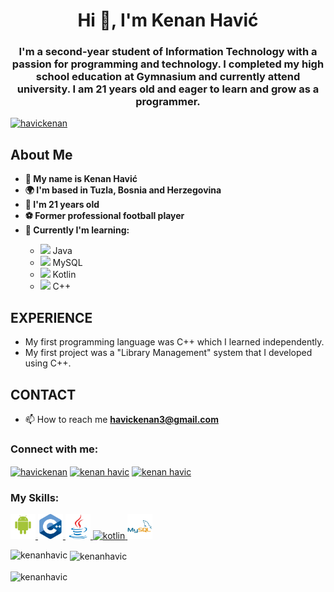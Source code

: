 <h1 align="center">Hi 👋, I'm Kenan Havić</h1>
<h3 align="center">I'm a second-year student of Information Technology with a passion for programming and technology. I completed my high school education at Gymnasium and currently attend university. I am 21 years old and eager to learn and grow as a programmer.</h3>

<p align="left"> <a href="https://twitter.com/havickenan" target="blank"><img src="https://img.shields.io/twitter/follow/havickenan?logo=twitter&style=for-the-badge" alt="havickenan" /></a> </p>

<h2>About Me</h2>
<ul>
  <li><strong>👋 My name is Kenan Havić</strong></li>
  <li><strong>🌍 I'm based in Tuzla, Bosnia and Herzegovina</strong></li>
  <li><strong>📅 I'm 21 years old</strong></li>
  <li><strong>⚽ Former professional football player</strong></li>
  <li><strong>🧠 Currently I'm learning:</strong></li>
  <ul>
    <li><img src="https://img.icons8.com/color/48/000000/java-coffee-cup-logo--v1.png"/> Java</li>
    <li><img src="https://img.icons8.com/color/48/000000/mysql-logo.png"/> MySQL</li>
    <li><img src="https://img.icons8.com/color/48/000000/kotlin.png"/> Kotlin</li>
    <li><img src="https://img.icons8.com/color/48/000000/c-plus-plus-logo.png"/> C++</li>
  </ul>
</ul>



## EXPERIENCE
- My first programming language was C++ which I learned independently.
- My first project was a "Library Management" system that I developed using C++.

## CONTACT
- 📫 How to reach me **havickenan3@gmail.com**

<h3 align="left">Connect with me:</h3>
<p align="left">
<a href="https://twitter.com/havickenan" target="blank"><img align="center" src="https://raw.githubusercontent.com/rahuldkjain/github-profile-readme-generator/master/src/images/icons/Social/twitter.svg" alt="havickenan" height="30" width="40" /></a>
<a href="https://www.linkedin.com/in/kenan-havic" target="blank"><img align="center" src="https://raw.githubusercontent.com/rahuldkjain/github-profile-readme-generator/master/src/images/icons/Social/linked-in-alt.svg" alt="kenan havic" height="30" width="40" /></a>
<a href="https://www.facebook.com/kenan.k.havic" target="blank"><img align="center" src="https://raw.githubusercontent.com/rahuldkjain/github-profile-readme-generator/master/src/images/icons/Social/facebook.svg" alt="kenan havic" height="30" width="40" /></a>
</p>

<h3 align="left">My Skills:</h3>
<p align="left"> <a href="https://developer.android.com" target="_blank" rel="noreferrer"> <img src="https://raw.githubusercontent.com/devicons/devicon/master/icons/android/android-original-wordmark.svg" alt="android" width="40" height="40"/> </a> <a href="https://www.w3schools.com/cpp/" target="_blank" rel="noreferrer"> <img src="https://raw.githubusercontent.com/devicons/devicon/master/icons/cplusplus/cplusplus-original.svg" alt="cplusplus" width="40" height="40"/> </a> <a href="https://www.java.com" target="_blank" rel="noreferrer"> <img src="https://raw.githubusercontent.com/devicons/devicon/master/icons/java/java-original.svg" alt="java" width="40" height="40"/> </a> <a href="https://kotlinlang.org" target="_blank" rel="noreferrer"> <img src="https://www.vectorlogo.zone/logos/kotlinlang/kotlinlang-icon.svg" alt="kotlin" width="40" height="40"/> </a> <a href="https://www.mysql.com/" target="_blank" rel="noreferrer"> <img src="https://raw.githubusercontent.com/devicons/devicon/master/icons/mysql/mysql-original-wordmark.svg" alt="mysql" width="40" height="40"/> </a> </p>

<p><img align="left" src="https://github-readme-stats.vercel.app/api/top-langs?username=kenanhavic&show_icons=true&locale=en&layout=compact" alt="kenanhavic" /></p>

<p>&nbsp;<img align="center" src="https://github-readme-stats.vercel.app/api?username=kenanhavic&show_icons=true&locale=en" alt="kenanhavic" /></p>

<p><img align="center" src="https://github-readme-streak-stats.herokuapp.com/?user=kenanhavic&" alt="kenanhavic" /></p>
